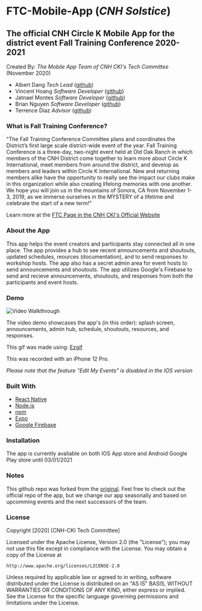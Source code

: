 # FTC-Mobile-App (*CNH Solstice*)

## The official CNH Circle K Mobile App for the district event Fall Training Conference 2020-2021
Created By: *The Mobile App Team of CNH CKI's Tech Committee* (November 2020)
- Albert Dang     *Tech Lead*           ([github](https://github.com/AlbertDang46))
- Vincent Hoang   *Software Developer*  ([github](https://github.com/Ricecrackerz))          
- Jatnael Montes  *Software Developer*  ([github](https://github.com/ifelsejet))           
- Brian Nguyen    *Software Developer*  ([github](https://github.com/branraisin))
- Terrence Diaz   *Advisor*             ([github](https://github.com/terrencejames))
            
### What is Fall Training Conference?
"The Fall Training Conference Committee plans and coordinates the District’s first large scale district-wide event of the year. Fall Training Conference is a three-day, two-night event held at Old Oak Ranch in which members of the CNH District come together to learn more about Circle K International, meet members from around the district, and develop as members and leaders within Circle K International. New and returning members alike have the opportunity to really see the impact our clubs make in this organization while also creating lifelong memories with one another. We hope you will join us in the mountains of Sonora, CA from November 1-3, 2019, as we immerse ourselves in the MYSTERY of a lifetime and celebrate the start of a new term!"

Learn more at the [FTC Page in the CNH CKI's Official Website](http://www.cnhcirclek.org/committees/fall-training-conference-committee/)

### About the App
This app helps the event creators and participants stay connected all in one place. The app provides a hub to see recent announcements and shoutouts, updated schedules, reources (documentation), and to send responses to workshop hosts. The app also has a secret admin area for event hosts to send announcements and shoutouts. The app utilizes Google's Firebase to send and recieve announcements, shoutouts, and responses from both the participants and event hosts.


### Demo

<img src='https://github.com/Ricecrackerz/FTC-Mobile-App/blob/master/ezgif.com-gif-maker%20(1).gif' title='Video Walkthrough' width='' alt='Video Walkthrough' />

The video demo showcases the app's (in this order): splash screen, announcements, admin hub, schedule, shoutouts, resources, and responses.

This gif was made using: [Ezgif](https://ezgif.com/)

This was recorded with an iPhone 12 Pro.

*Please note that the feature "Edit My Events" is disabled in the IOS version*

### Built With
- [React Native](https://reactnative.dev/)
- [Node.js](https://nodejs.org/en/)
- [npm](https://www.npmjs.com/)
- [Expo](https://expo.io/)
- [Google Firebase](https://firebase.google.com/)

### Installation
The app is currently avaliable on both IOS App store and Android Google Play store until 03/01/2021

### Notes
This github repo was forked from the [original](https://github.com/CNHCircleK/CNH-Mobile-App). Feel free to check out the official repo of the app, but we change our app seasonally and based on upcomming events and the next successors of the team.

### License
Copyright [2020] [CNH-CKI Tech Committee]

Licensed under the Apache License, Version 2.0 (the "License");
you may not use this file except in compliance with the License.
You may obtain a copy of the License at

    http://www.apache.org/licenses/LICENSE-2.0

Unless required by applicable law or agreed to in writing, software
distributed under the License is distributed on an "AS IS" BASIS,
WITHOUT WARRANTIES OR CONDITIONS OF ANY KIND, either express or implied.
See the License for the specific language governing permissions and
limitations under the License.

